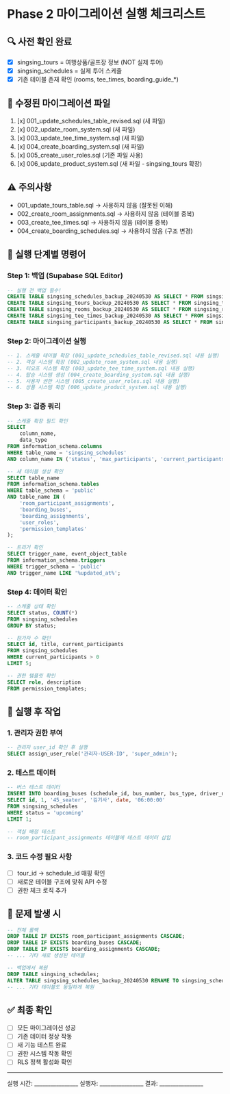 # Phase 2 마이그레이션 실행 체크리스트

## 🔍 사전 확인 완료
- [x] singsing_tours = 여행상품/골프장 정보 (NOT 실제 투어)
- [x] singsing_schedules = 실제 투어 스케줄
- [x] 기존 테이블 존재 확인 (rooms, tee_times, boarding_guide_*)

## 📂 수정된 마이그레이션 파일
1. [x] 001_update_schedules_table_revised.sql (새 파일)
2. [x] 002_update_room_system.sql (새 파일)
3. [x] 003_update_tee_time_system.sql (새 파일)  
4. [x] 004_create_boarding_system.sql (새 파일)
5. [x] 005_create_user_roles.sql (기존 파일 사용)
6. [x] 006_update_product_system.sql (새 파일 - singsing_tours 확장)

## ⚠️ 주의사항
- 001_update_tours_table.sql → 사용하지 않음 (잘못된 이해)
- 002_create_room_assignments.sql → 사용하지 않음 (테이블 중복)
- 003_create_tee_times.sql → 사용하지 않음 (테이블 중복)
- 004_create_boarding_schedules.sql → 사용하지 않음 (구조 변경)

## 🚀 실행 단계별 명령어

### Step 1: 백업 (Supabase SQL Editor)
```sql
-- 실행 전 백업 필수!
CREATE TABLE singsing_schedules_backup_20240530 AS SELECT * FROM singsing_schedules;
CREATE TABLE singsing_tours_backup_20240530 AS SELECT * FROM singsing_tours;
CREATE TABLE singsing_rooms_backup_20240530 AS SELECT * FROM singsing_rooms;
CREATE TABLE singsing_tee_times_backup_20240530 AS SELECT * FROM singsing_tee_times;
CREATE TABLE singsing_participants_backup_20240530 AS SELECT * FROM singsing_participants;
```

### Step 2: 마이그레이션 실행
```sql
-- 1. 스케줄 테이블 확장 (001_update_schedules_table_revised.sql 내용 실행)
-- 2. 객실 시스템 확장 (002_update_room_system.sql 내용 실행)
-- 3. 티오프 시스템 확장 (003_update_tee_time_system.sql 내용 실행)
-- 4. 탑승 시스템 생성 (004_create_boarding_system.sql 내용 실행)
-- 5. 사용자 권한 시스템 (005_create_user_roles.sql 내용 실행)
-- 6. 상품 시스템 확장 (006_update_product_system.sql 내용 실행)
```

### Step 3: 검증 쿼리
```sql
-- 스케줄 확장 필드 확인
SELECT 
    column_name, 
    data_type 
FROM information_schema.columns 
WHERE table_name = 'singsing_schedules' 
AND column_name IN ('status', 'max_participants', 'current_participants');

-- 새 테이블 생성 확인
SELECT table_name 
FROM information_schema.tables 
WHERE table_schema = 'public' 
AND table_name IN (
    'room_participant_assignments',
    'boarding_buses',
    'boarding_assignments',
    'user_roles',
    'permission_templates'
);

-- 트리거 확인
SELECT trigger_name, event_object_table 
FROM information_schema.triggers 
WHERE trigger_schema = 'public'
AND trigger_name LIKE '%updated_at%';
```

### Step 4: 데이터 확인
```sql
-- 스케줄 상태 확인
SELECT status, COUNT(*) 
FROM singsing_schedules 
GROUP BY status;

-- 참가자 수 확인
SELECT id, title, current_participants 
FROM singsing_schedules 
WHERE current_participants > 0
LIMIT 5;

-- 권한 템플릿 확인
SELECT role, description 
FROM permission_templates;
```

## 📝 실행 후 작업

### 1. 관리자 권한 부여
```sql
-- 관리자 user_id 확인 후 실행
SELECT assign_user_role('관리자-USER-ID', 'super_admin');
```

### 2. 테스트 데이터
```sql
-- 버스 테스트 데이터
INSERT INTO boarding_buses (schedule_id, bus_number, bus_type, driver_name, departure_date, departure_time)
SELECT id, 1, '45_seater', '김기사', date, '06:00:00'
FROM singsing_schedules
WHERE status = 'upcoming'
LIMIT 1;

-- 객실 배정 테스트
-- room_participant_assignments 테이블에 테스트 데이터 삽입
```

### 3. 코드 수정 필요 사항
- [ ] tour_id → schedule_id 매핑 확인
- [ ] 새로운 테이블 구조에 맞춰 API 수정
- [ ] 권한 체크 로직 추가

## 🚨 문제 발생 시
```sql
-- 전체 롤백
DROP TABLE IF EXISTS room_participant_assignments CASCADE;
DROP TABLE IF EXISTS boarding_buses CASCADE;
DROP TABLE IF EXISTS boarding_assignments CASCADE;
-- ... 기타 새로 생성된 테이블

-- 백업에서 복원
DROP TABLE singsing_schedules;
ALTER TABLE singsing_schedules_backup_20240530 RENAME TO singsing_schedules;
-- ... 기타 테이블도 동일하게 복원
```

## ✅ 최종 확인
- [ ] 모든 마이그레이션 성공
- [ ] 기존 데이터 정상 작동
- [ ] 새 기능 테스트 완료
- [ ] 권한 시스템 작동 확인
- [ ] RLS 정책 활성화 확인

---
실행 시간: ________________
실행자: ________________
결과: ________________